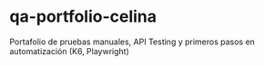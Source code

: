 # qa-portfolio-celina
Portafolio de pruebas manuales, API Testing y primeros pasos en automatización (K6, Playwright)
